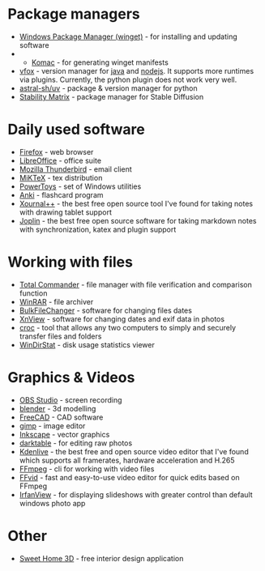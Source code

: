 # Package managers
- [Windows Package Manager (winget)](https://learn.microsoft.com/en-us/windows/package-manager/winget/) - for installing and updating software
- - [Komac](https://github.com/russellbanks/Komac) - for generating winget manifests
- [vfox](https://github.com/version-fox/vfox) - version manager for [java](https://github.com/version-fox/vfox-java) and [nodejs](https://github.com/version-fox/vfox-nodejs). It supports more runtimes via plugins. Currently, the python plugin does not work very well.
- [astral-sh/uv](https://github.com/astral-sh/uv) - package & version manager for python
- [Stability Matrix](https://github.com/version-fox/vfox-nodejs) - package manager for Stable Diffusion

# Daily used software
- [Firefox](https://www.mozilla.org/en-US/firefox/new/) - web browser
- [LibreOffice](https://www.libreoffice.org) - office suite
- [Mozilla Thunderbird](https://www.thunderbird.net) - email client
- [MiKTeX](https://miktex.org) - tex distribution
- [PowerToys](https://learn.microsoft.com/en-us/windows/powertoys/) - set of Windows utilities
- [Anki](https://apps.ankiweb.net) - flashcard program
- [Xournal++](https://xournalpp.github.io) - the best free open source tool I've found for taking notes with drawing tablet support
- [Joplin](https://joplinapp.org/) - the best free open source software for taking markdown notes with synchronization, katex and plugin support

# Working with files
- [Total Commander](https://www.ghisler.com) - file manager with file verification and comparison function
- [WinRAR](https://www.win-rar.com) - file archiver
- [BulkFileChanger](https://bulkfilechanger.com/) - software for changing files dates
- [XnView](https://www.xnview.com/) - software for changing dates and exif data in photos
- [croc](https://github.com/schollz/croc) - tool that allows any two computers to simply and securely transfer files and folders
- [WinDirStat](https://windirstat.net/) - disk usage statistics viewer

# Graphics & Videos
- [OBS Studio](https://obsproject.com) - screen recording
- [blender](https://www.blender.org) - 3d modelling
- [FreeCAD](https://www.freecad.org) - CAD software
- [gimp](https://www.gimp.org) - image editor
- [Inkscape](https://inkscape.org) - vector graphics
- [darktable](https://www.darktable.org) - for editing raw photos
- [Kdenlive](https://kdenlive.org) - the best free and open source video editor that I've found which supports all framerates, hardware acceleration and H.265
- [FFmpeg](https://ffmpeg.org/) - cli for working with video files
- [FFvid](https://github.com/docentYT/FFvid) - fast and easy-to-use video editor for quick edits based on FFmpeg 
- [IrfanView](https://www.irfanview.com/) - for displaying slideshows with greater control than default windows photo app

# Other
- [Sweet Home 3D](https://www.sweethome3d.com) - free interior design application
